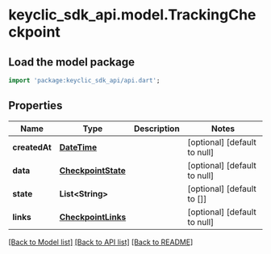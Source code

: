 # keyclic_sdk_api.model.TrackingCheckpoint

## Load the model package
```dart
import 'package:keyclic_sdk_api/api.dart';
```

## Properties
Name | Type | Description | Notes
------------ | ------------- | ------------- | -------------
**createdAt** | [**DateTime**](DateTime.md) |  | [optional] [default to null]
**data** | [**CheckpointState**](CheckpointState.md) |  | [optional] [default to null]
**state** | **List&lt;String&gt;** |  | [optional] [default to []]
**links** | [**CheckpointLinks**](CheckpointLinks.md) |  | [optional] [default to null]

[[Back to Model list]](../README.md#documentation-for-models) [[Back to API list]](../README.md#documentation-for-api-endpoints) [[Back to README]](../README.md)


